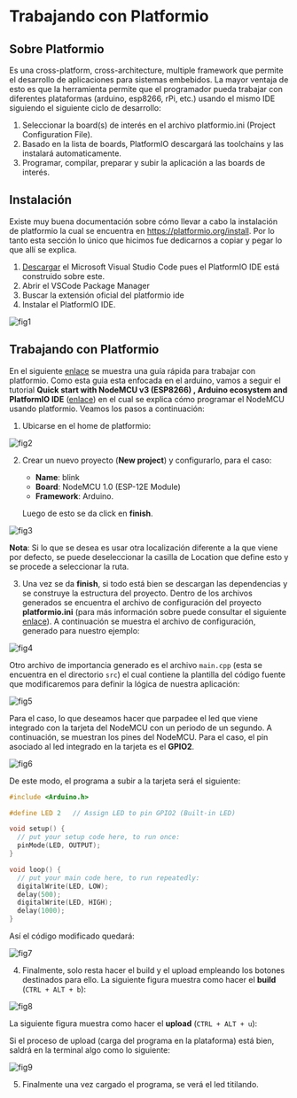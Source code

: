 # Trabajando con Platformio

## Sobre Platformio

Es una cross-platform, cross-architecture, multiple framework que permite el desarrollo de aplicaciones para sistemas embebidos. La mayor ventaja de esto es que la herramienta permite que el programador pueda trabajar con diferentes plataformas (arduino, esp8266, rPi, etc.) usando el mismo IDE siguiendo el siguiente ciclo de desarrollo:
1.	Seleccionar la board(s) de interés en el archivo platformio.ini (Project Configuration File).
2.	Basado en la lista de boards, PlatformIO descargará las toolchains y las instalará automaticamente.
3.	Programar, compilar, preparar y subir la aplicación a las boards de interés.

## Instalación

Existe muy buena documentación sobre cómo llevar a cabo la instalación de platformio la cual se encuentra en https://platformio.org/install. Por lo tanto esta sección lo único que hicimos fue dedicarnos a copiar y pegar lo que allí se explica.
1.	[Descargar](https://code.visualstudio.com/) el Microsoft Visual Studio Code pues el PlatformIO IDE está construido sobre este.
2.	Abrir el VSCode Package Manager
3.	Buscar la extensión oficial del platformio ide
4.	Instalar el PlatformIO IDE.

![fig1](platformio1.jpg)

## Trabajando con Platformio

En el siguiente [enlace](https://docs.platformio.org/en/latest/integration/ide/vscode.html#quick-start) se muestra una guía rápida para trabajar con platformio. Como esta guia esta enfocada en el arduino, vamos a seguir el tutorial **Quick start with NodeMCU v3 (ESP8266) , Arduino ecosystem and PlatformIO IDE** ([enlace](https://loginov-rocks.medium.com/quick-start-with-nodemcu-v3-esp8266-arduino-ecosystem-and-platformio-ide-b8415bf9a038)) en el cual se explica cómo programar el NodeMCU usando platformio. Veamos los pasos a continuación:
1.	Ubicarse en el home de platformio:

![fig2](platformio2.jpg)

2.	Crear un nuevo proyecto (**New project**) y configurarlo, para el caso:
    * **Name**: blink
    * **Board**: NodeMCU 1.0 (ESP-12E Module)
    * **Framework**: Arduino.

    Luego de esto se da click en **finish**.

![fig3](platformio3.jpg)


**Nota**: Si lo que se desea es usar otra localización diferente a la que viene por defecto, se puede deseleccionar la casilla de Location que define esto y se procede a seleccionar la ruta.

3. Una vez se da **finish**, si todo está bien se descargan las dependencias y se construye la estructura del proyecto. Dentro de los archivos generados se encuentra el archivo de configuración del proyecto **platformio.ini** (para más información sobre puede consultar el siguiente [enlace](https://docs.platformio.org/en/latest/projectconf/)). A continuación se muestra el archivo de configuración, generado para nuestro ejemplo:

![fig4](platformio4.jpg)

Otro archivo de importancia generado es el archivo ```main.cpp``` (esta se encuentra en el directorio ```src```) el cual contiene la plantilla del código fuente que modificaremos para definir la lógica de nuestra aplicación:

![fig5](platformio5.jpg)

Para el caso, lo que deseamos hacer que parpadee el led que viene integrado con la tarjeta del NodeMCU con un periodo de un segundo. A continuación, se muestran los pines del NodeMCU. Para el caso, el pin asociado al led integrado en la tarjeta es el **GPIO2**.

![fig6](platformio6.jpg)

De este modo, el programa a subir a la tarjeta será el siguiente:

```C
#include <Arduino.h>

#define LED 2   // Assign LED to pin GPIO2 (Built-in LED)

void setup() {
  // put your setup code here, to run once:
  pinMode(LED, OUTPUT);
}

void loop() {
  // put your main code here, to run repeatedly:
  digitalWrite(LED, LOW);
  delay(500);
  digitalWrite(LED, HIGH);
  delay(1000);
}
```

Así el código modificado quedará:

![fig7](platformio7.jpg)

4. Finalmente, solo resta hacer el build y el upload empleando los botones destinados para ello. La siguiente figura muestra como hacer el **build** (```CTRL + ALT + b```):

![fig8](platformio8.jpg)

La siguiente figura muestra como hacer el **upload** (```CTRL + ALT + u```):

Si el proceso de upload (carga del programa en la plataforma) está bien, saldrá en la terminal algo como lo siguiente:

![fig9](platformio10.jpg)

5. Finalmente una vez cargado el programa, se verá el led titilando.